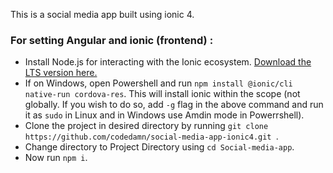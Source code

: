 This is a social media app built using ionic 4.

### For setting Angular and ionic (frontend) :

* Install Node.js for interacting with the Ionic ecosystem. [Download the LTS version here.](https://nodejs.org/en/)
* If on Windows, open Powershell and run ```npm install @ionic/cli native-run cordova-res```. This will install ionic within the scope (not globally. If you wish to do so, add ```-g``` flag in the above command and run it as ```sudo``` in Linux and in Windows use Amdin mode in Powerrshell).
* Clone the project in desired directory by running ```git clone https://github.com/codedamn/social-media-app-ionic4.git ```.
* Change directory to Project Directory using ```cd Social-media-app```.
* Now run ```npm i```.
